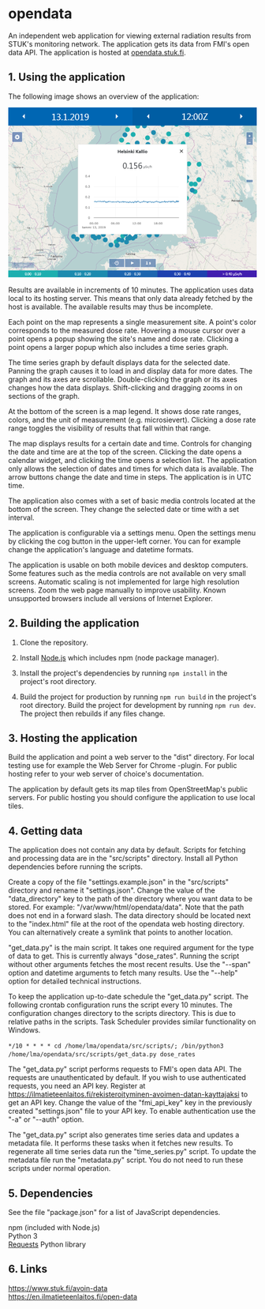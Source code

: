 # opendata

An independent web application for viewing external radiation results from STUK's monitoring network. The application gets its data from FMI's open data API. The application is hosted at [opendata.stuk.fi](https://opendata.stuk.fi).

## 1. Using the application

The following image shows an overview of the application:

![](docs/overview.PNG)

Results are available in increments of 10 minutes. The application uses data local to its hosting server. This means that only data already fetched by the host is available. The available results may thus be incomplete.

Each point on the map represents a single measurement site. A point's color corresponds to the measured dose rate. Hovering a mouse cursor over a point opens a popup showing the site's name and dose rate. Clicking a point opens a larger popup which also includes a time series graph. 

The time series graph by default displays data for the selected date. Panning the graph causes it to load in and display data for more dates. The graph and its axes are scrollable. Double-clicking the graph or its axes changes how the data displays. Shift-clicking and dragging zooms in on sections of the graph.

At the bottom of the screen is a map legend. It shows dose rate ranges, colors, and the unit of measurement (e.g. microsievert). Clicking a dose rate range toggles the visibility of results that fall within that range.

The map displays results for a certain date and time. Controls for changing the date and time are at the top of the screen. Clicking the date opens a calendar widget, and clicking the time opens a selection list. The application only allows the selection of dates and times for which data is available. The arrow buttons change the date and time in steps. The application is in UTC time.

The application also comes with a set of basic media controls located at the bottom of the screen. They change the selected date or time with a set interval.

The application is configurable via a settings menu. Open the settings menu by clicking the cog button in the upper-left corner. You can for example change the application's language and datetime formats.

The application is usable on both mobile devices and desktop computers. Some features such as the media controls are not available on very small screens. Automatic scaling is not implemented for large high resolution screens. Zoom the web page manually to improve usability. Known unsupported browsers include all versions of Internet Explorer.

## 2. Building the application

1. Clone the repository.

2. Install [Node.js](https://nodejs.org) which includes npm (node package manager).

3. Install the project's dependencies by running `npm install` in the project's root directory.

4. Build the project for production by running `npm run build` in the project's root directory. Build the project for development by running `npm run dev`. The project then rebuilds if any files change.

## 3. Hosting the application

Build the application and point a web server to the "dist" directory. For local testing use for example the Web Server for Chrome -plugin. For public hosting refer to your web server of choice's documentation.

The application by default gets its map tiles from OpenStreetMap's public servers. For public hosting you should configure the application to use local tiles.

## 4. Getting data

The application does not contain any data by default. Scripts for fetching and processing data are in the "src/scripts" directory. Install all Python dependencies before running the scripts.

Create a copy of the file "settings.example.json" in the "src/scripts" directory and rename it "settings.json". Change the value of the "data_directory" key to the path of the directory where you want data to be stored. For example: "/var/www/html/opendata/data". Note that the path does not end in a forward slash. The data directory should be located next to the "index.html" file at the root of the opendata web hosting directory. You can alternatively create a symlink that points to another location.

"get_data.py" is the main script. It takes one required argument for the type of data to get. This is currently always "dose_rates". Running the script without other arguments fetches the most recent results. Use the "--span" option and datetime arguments to fetch many results. Use the "--help" option for detailed technical instructions.

To keep the application up-to-date schedule the "get_data.py" script. The following crontab configuration runs the script every 10 minutes. The configuration changes directory to the scripts directory. This is due to relative paths in the scripts. Task Scheduler provides similar functionality on Windows.

`*/10 * * * * cd /home/lma/opendata/src/scripts/; /bin/python3 /home/lma/opendata/src/scripts/get_data.py dose_rates`

The "get_data.py" script performs requests to FMI's open data API. The requests are unauthenticated by default. If you wish to use authenticated requests, you need an API key. Register at https://ilmatieteenlaitos.fi/rekisteroityminen-avoimen-datan-kayttajaksi to get an API key. Change the value of the "fmi_api_key" key in the previously created "settings.json" file to your API key. To enable authentication use the "-a" or "--auth" option.

The "get_data.py" script also generates time series data and updates a metadata file. It performs these tasks when it fetches new results. To regenerate all time series data run the "time_series.py" script. To update the metadata file run the "metadata.py" script. You do not need to run these scripts under normal operation.

## 5. Dependencies

See the file "package.json" for a list of JavaScript dependencies.

npm (included with Node.js)<br>
Python 3<br>
[Requests](https://github.com/requests/requests) Python library

## 6. Links

https://www.stuk.fi/avoin-data<br>
https://en.ilmatieteenlaitos.fi/open-data<br>